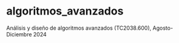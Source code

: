 # algoritmos_avanzados
Análisis y diseño de algoritmos avanzados (TC2038.600), Agosto-Diciembre 2024
